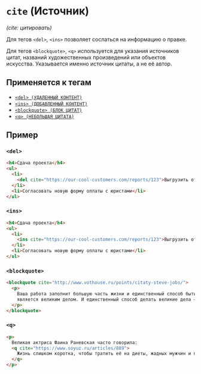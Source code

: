 # `cite` (Источник)

_(cite: цитировать)_

Для тегов `<del>`, `<ins>` позволяет сослаться на информацию о правке.

Для тегов `<blockquote>`, `<q>` используется для указания источников цитат, названий художественных произведений или объектов искусства. Указывается именно источник цитаты, а не её автор.

## Применяется к тегам

- [`<del> (УДАЛЕННЫЙ КОНТЕНТ)`](<../TAGS INLINE/del.md>)
- [`<ins> (ДОБАВЛЕННЫЙ КОНТЕНТ)`](<../TAGS INLINE/ins.md>)
- [`<blockquote> (БЛОК ЦИТАТ)`](<../TAGS BLOCK/blockquote.md>)
- [`<q> (НЕБОЛЬШАЯ ЦИТАТА)`](<../TAGS INLINE/q.md>)

## Пример

### `<del>`

```html
<h4>Сдача проекта</h4>
<ul>
  <li>
    <del cite="https://our-cool-customers.com/reports/123">Выгрузить отчёт в сервис заказчика</del>
  </li>
  <li>Согласовать новую форму оплаты с юристами</li>
</ul>
```

### `<ins>`

```html
<h4>Сдача проекта</h4>
<ul>
  <li>
    <ins cite="https://our-cool-customers.com/reports/123">Выгрузить отчёт в сервис заказчика</ins>
  </li>
  <li>Согласовать новую форму оплаты с юристами</li>
</ul>
```

### `<blockquote>`

```html
<blockquote cite="http://www.vothouse.ru/points/citaty-steve-jobs/">
  <p>
    Ваша работа заполнит большую часть жизни и единственный способ быть полностью довольным — делать то, что по-вашему
    является великим делом. И единственный способ делать великие дела — любить то, что вы делаете.
  </p>
</blockquote>
```

### `<q>`

```html
<p>
  Великая актриса Фаина Раневская часто говорила:
  <q cite="https://www.soyuz.ru/articles/889">
    Жизнь слишком коротка, чтобы тратить её на диеты, жадных мужчин и плохое настроение.
  </q>
</p>
```
